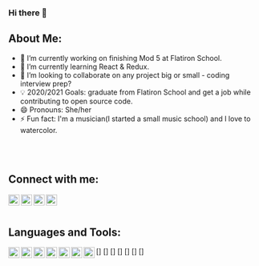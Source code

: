 ### Hi there 👋


## About Me:

- 🔭 I’m currently working on finishing Mod 5 at Flatiron School.
- 🌱 I’m currently learning React & Redux.
- 👯 I’m looking to collaborate on any project big or small - coding interview prep?
- 💡 2020/2021 Goals: graduate from Flatiron School and get a job while contributing to open source code.
- 😄 Pronouns: She/her
- ⚡ Fun fact: I'm a musician(I started a small music school) and I love to watercolor.

<br><br>

## Connect with me:

[<img align="left" alt="rachel-padworski | YouTube" width="22px" src="https://simpleicons.org/icons/youtube.svg" />][youtube]

[<img align="left" alt="rachel-padworski | Medium" width="22px" src="https://simpleicons.org/icons/medium.svg" />][medium]

[<img align="left" alt="rachel-padworski | Instagram" width="22px" src="https://simpleicons.org/icons/instagram.svg" />][instagram]

[<img align="left" alt="rachel-padworski | Twitter" width="22px" src="https://simpleicons.org/icons/twitter.svg" />][twitter]

<br><br>

## Languages and Tools:

[<img align="left" alt="rachel-padworski | Ruby" width="22px" src="https://simpleicons.org/icons/ruby.svg" />]
[<img align="left" alt="rachel-padworski | Ruby On Rails" width="22px" src="https://simpleicons.org/icons/rubyonrails.svg" />]
[<img align="left" alt="rachel-padworski | JavaScript" width="22px" src="https://simpleicons.org/icons/javascript.svg" />]
[<img align="left" alt="rachel-padworski | React" width="22px" src="https://simpleicons.org/icons/react.svg" />]
[<img align="left" alt="rachel-padworski | Redux" width="22px" src="https://simpleicons.org/icons/redux.svg" />]
[<img align="left" alt="rachel-padworski | HTML5" width="22px" src="https://simpleicons.org/icons/html5.svg" />]
[<img align="left" alt="rachel-padworski | CSS" width="22px" src="https://simpleicons.org/icons/css3.svg" />]

<br />

[youtube]: https://www.youtube.com/channel/UCN2z67Lrmr1bA7ixdHYt9Kg?view_as=subscriber
[medium]: https://rachelpadworski.medium.com/
[instagram]: https://www.instagram.com/rachel_padworski/
[twitter]: https://twitter.com/RPadworski